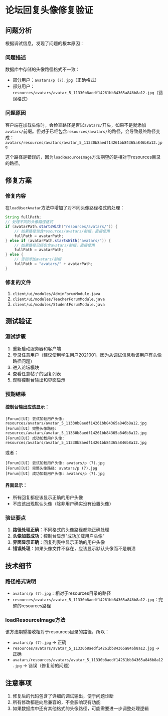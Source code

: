 # 论坛回复头像修复验证

## 问题分析

根据调试信息，发现了问题的根本原因：

### 问题描述
数据库中存储的头像路径格式不一致：
- 部分用户：`avatars/p (7).jpg`（正确格式）
- 部分用户：`resources/avatars/avatar_5_11330b8aedf14261bb84365a846b8a12.jpg`（错误格式）

### 问题原因
客户端在加载头像时，会检查路径是否以`avatars/`开头，如果不是就添加`avatars/`前缀。但对于已经包含`resources/avatars/`的路径，会导致最终路径变成：
`avatars/resources/avatars/avatar_5_11330b8aedf14261bb84365a846b8a12.jpg`

这个路径是错误的，因为`loadResourceImage`方法期望的是相对于resources目录的路径。

## 修复方案

### 修复内容
在`loadUserAvatar`方法中增加了对不同头像路径格式的处理：

```java
String fullPath;
// 处理不同的头像路径格式
if (avatarPath.startsWith("resources/avatars/")) {
    // 如果路径包含resources/avatars/前缀，直接使用
    fullPath = avatarPath;
} else if (avatarPath.startsWith("avatars/")) {
    // 如果路径已经包含avatars/前缀，直接使用
    fullPath = avatarPath;
} else {
    // 否则添加avatars/前缀
    fullPath = "avatars/" + avatarPath;
}
```

### 修复的文件
1. `client/ui/modules/AdminForumModule.java`
2. `client/ui/modules/TeacherForumModule.java`
3. `client/ui/modules/StudentForumModule.java`

## 测试验证

### 测试步骤
1. 重新启动服务器和客户端
2. 登录任意用户（建议使用学生用户2021001，因为从调试信息看该用户有头像路径问题）
3. 进入论坛模块
4. 查看任意帖子的回复列表
5. 观察控制台输出和界面显示

### 预期结果

#### 控制台输出应该显示：
```
[Forum][UI] 尝试加载用户头像: resources/avatars/avatar_5_11330b8aedf14261bb84365a846b8a12.jpg
[Forum][UI] 完整头像路径: resources/avatars/avatar_5_11330b8aedf14261bb84365a846b8a12.jpg
[Forum][UI] 成功加载用户头像: resources/avatars/avatar_5_11330b8aedf14261bb84365a846b8a12.jpg
```

或者：
```
[Forum][UI] 尝试加载用户头像: avatars/p (7).jpg
[Forum][UI] 完整头像路径: avatars/p (7).jpg
[Forum][UI] 成功加载用户头像: avatars/p (7).jpg
```

#### 界面显示：
- 所有回复都应该显示正确的用户头像
- 不应该出现默认头像（除非用户确实没有设置头像）

### 验证要点

1. **路径处理正确**：不同格式的头像路径都能正确处理
2. **头像加载成功**：控制台显示"成功加载用户头像"
3. **界面显示正确**：回复列表中显示正确的用户头像
4. **错误处理**：如果头像文件不存在，应该显示默认头像而不是崩溃

## 技术细节

### 路径格式说明
- `avatars/p (7).jpg`：相对于resources目录的路径
- `resources/avatars/avatar_5_11330b8aedf14261bb84365a846b8a12.jpg`：完整的resources路径

### loadResourceImage方法
该方法期望接收相对于resources目录的路径，所以：
- `avatars/p (7).jpg` → 正确
- `resources/avatars/avatar_5_11330b8aedf14261bb84365a846b8a12.jpg` → 正确
- `avatars/resources/avatars/avatar_5_11330b8aedf14261bb84365a846b8a12.jpg` → 错误（修复前的问题）

## 注意事项

1. 修复后的代码包含了详细的调试输出，便于问题诊断
2. 所有修改都是向后兼容的，不会影响现有功能
3. 如果数据库中还有其他格式的头像路径，可能需要进一步调整处理逻辑
